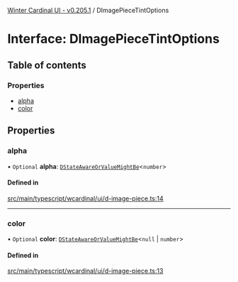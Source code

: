 [Winter Cardinal UI - v0.205.1](../index.md) / DImagePieceTintOptions

# Interface: DImagePieceTintOptions

## Table of contents

### Properties

- [alpha](DImagePieceTintOptions.md#alpha)
- [color](DImagePieceTintOptions.md#color)

## Properties

### alpha

• `Optional` **alpha**: [`DStateAwareOrValueMightBe`](../index.md#dstateawareorvaluemightbe)<`number`\>

#### Defined in

[src/main/typescript/wcardinal/ui/d-image-piece.ts:14](https://github.com/winter-cardinal/winter-cardinal-ui/blob/v0.205.1/src/main/typescript/wcardinal/ui/d-image-piece.ts#L14)

___

### color

• `Optional` **color**: [`DStateAwareOrValueMightBe`](../index.md#dstateawareorvaluemightbe)<``null`` \| `number`\>

#### Defined in

[src/main/typescript/wcardinal/ui/d-image-piece.ts:13](https://github.com/winter-cardinal/winter-cardinal-ui/blob/v0.205.1/src/main/typescript/wcardinal/ui/d-image-piece.ts#L13)
